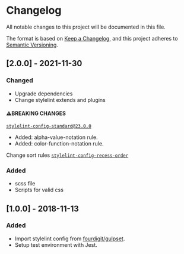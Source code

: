 # Changelog
All notable changes to this project will be documented in this file.

The format is based on [Keep a Changelog](https://keepachangelog.com/en/1.0.0/),
and this project adheres to [Semantic Versioning](https://semver.org/spec/v2.0.0.html).

## [2.0.0] - 2021-11-30
### Changed

- Upgrade dependencies
- Change stylelint extends and plugins

#### ⚠️BREAKING CHANGES

[`stylelint-config-standard@23.0.0`](https://github.com/stylelint/stylelint-config-standard/releases/tag/23.0.0)
- Added: alpha-value-notation rule.
- Added: color-function-notation rule.

Change sort rules [`stylelint-config-recess-order`](https://github.com/stormwarning/stylelint-config-recess-order)

### Added

- scss file
- Scripts for valid css

## [1.0.0] - 2018-11-13

### Added

- Import stylelint config from [fourdigit/gulpset](https://github.com/fourdigit/gulpset).
- Setup test environment with Jest.
